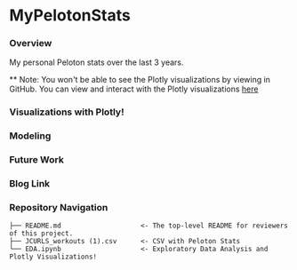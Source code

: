 # MyPelotonStats

### Overview

My personal Peloton stats over the last 3 years. 

** Note: You won't be able to see the Plotly visualizations by viewing in GitHub. You can view and interact with the Plotly visualizations [here](https://nbviewer.org/github/JenSans/MyPelotonStats/blob/main/EDA.ipynb)

### Visualizations with Plotly!

### Modeling

### Future Work

### Blog Link 

### Repository Navigation

```
├── README.md                    <- The top-level README for reviewers of this project. 
├── JCURLS_workouts (1).csv      <- CSV with Peloton Stats  
└── EDA.ipynb                    <- Exploratory Data Analysis and Plotly Visualizations!             
